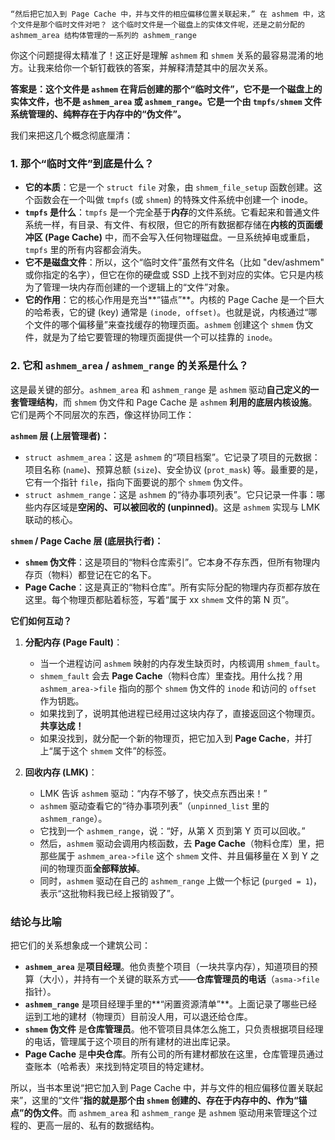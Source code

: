```
“然后把它加入到 Page Cache 中，并与文件的相应偏移位置关联起来，” 在 ashmem 中，这个文件是那个临时文件对吧？ 这个临时文件是一个磁盘上的实体文件呢，还是之前分配的 ashmem_area 结构体管理的一系列的 ashmem_range
```

你这个问题提得太精准了！这正好是理解 `ashmem` 和 `shmem` 关系的最容易混淆的地方。让我来给你一个斩钉截铁的答案，并解释清楚其中的层次关系。

**答案是：这个文件是 `ashmem` 在背后创建的那个“临时文件”，它不是一个磁盘上的实体文件，也不是 `ashmem_area` 或 `ashmem_range`。它是一个由 `tmpfs/shmem` 文件系统管理的、纯粹存在于内存中的“伪文件”。**

我们来把这几个概念彻底厘清：

### 1. 那个“临时文件”到底是什么？

*   **它的本质**：它是一个 `struct file` 对象，由 `shmem_file_setup` 函数创建。这个函数会在一个叫做 `tmpfs` (或 `shmem`) 的特殊文件系统中创建一个 inode。
*   **`tmpfs` 是什么**：`tmpfs` 是一个完全基于**内存**的文件系统。它看起来和普通文件系统一样，有目录、有文件、有权限，但它的所有数据都存储在**内核的页面缓冲区 (Page Cache)** 中，而不会写入任何物理磁盘。一旦系统掉电或重启，`tmpfs` 里的所有内容都会消失。
*   **它不是磁盘文件**：所以，这个“临时文件”虽然有文件名（比如 "dev/ashmem" 或你指定的名字），但它在你的硬盘或 SSD 上找不到对应的实体。它只是内核为了管理一块内存而创建的一个逻辑上的“文件”对象。
*   **它的作用**：它的核心作用是充当**“锚点”**。内核的 Page Cache 是一个巨大的哈希表，它的键 (key) 通常是 `(inode, offset)`。也就是说，内核通过“哪个文件的哪个偏移量”来查找缓存的物理页面。`ashmem` 创建这个 `shmem` 伪文件，就是为了给它要管理的物理页面提供一个可以挂靠的 `inode`。

### 2. 它和 `ashmem_area` / `ashmem_range` 的关系是什么？

这是最关键的部分。`ashmem_area` 和 `ashmem_range` 是 `ashmem` 驱动**自己定义的一套管理结构**，而 `shmem` 伪文件和 Page Cache 是 `ashmem` **利用的底层内核设施**。它们是两个不同层次的东西，像这样协同工作：

**`ashmem` 层 (上层管理者)：**

*   `struct ashmem_area`：这是 `ashmem` 的“项目档案”。它记录了项目的元数据：项目名称 (`name`)、预算总额 (`size`)、安全协议 (`prot_mask`) 等。最重要的是，它有一个指针 `file`，指向下面要说的那个 `shmem` 伪文件。
*   `struct ashmem_range`：这是 `ashmem` 的“待办事项列表”。它只记录一件事：哪些内存区域是**空闲的、可以被回收的 (unpinned)**。这是 `ashmem` 实现与 LMK 联动的核心。

**`shmem` / Page Cache 层 (底层执行者)：**

*   **`shmem` 伪文件**：这是项目的“物料仓库索引”。它本身不存东西，但所有物理内存页（物料）都登记在它的名下。
*   **Page Cache**：这是真正的“物料仓库”。所有实际分配的物理内存页都存放在这里。每个物理页都贴着标签，写着“属于 xx `shmem` 文件的第 N 页”。

**它们如何互动？**

1.  **分配内存 (Page Fault)**：
    *   当一个进程访问 `ashmem` 映射的内存发生缺页时，内核调用 `shmem_fault`。
    *   `shmem_fault` 会去 **Page Cache**（物料仓库）里查找。用什么找？用 `ashmem_area->file` 指向的那个 `shmem` 伪文件的 `inode` 和访问的 `offset` 作为钥匙。
    *   如果找到了，说明其他进程已经用过这块内存了，直接返回这个物理页。**共享达成！**
    *   如果没找到，就分配一个新的物理页，把它加入到 **Page Cache**，并打上“属于这个 `shmem` 文件”的标签。

2.  **回收内存 (LMK)**：
    *   LMK 告诉 `ashmem` 驱动：“内存不够了，快交点东西出来！”
    *   `ashmem` 驱动查看它的“待办事项列表”（`unpinned_list` 里的 `ashmem_range`）。
    *   它找到一个 `ashmem_range`，说：“好，从第 X 页到第 Y 页可以回收。”
    *   然后，`ashmem` 驱动会调用内核函数，去 **Page Cache**（物料仓库）里，把那些属于 `ashmem_area->file` 这个 `shmem` 文件、并且偏移量在 X 到 Y 之间的物理页面**全部释放掉**。
    *   同时，`ashmem` 驱动在自己的 `ashmem_range` 上做一个标记 (`purged = 1`)，表示“这批物料我已经上报销毁了”。

### 结论与比喻

把它们的关系想象成一个建筑公司：

*   **`ashmem_area`** 是**项目经理**。他负责整个项目（一块共享内存），知道项目的预算（大小），并持有一个关键的联系方式——**仓库管理员的电话**（`asma->file` 指针）。
*   **`ashmem_range`** 是项目经理手里的**“闲置资源清单”**。上面记录了哪些已经运到工地的建材（物理页）目前没人用，可以退还给仓库。
*   **`shmem` 伪文件** 是**仓库管理员**。他不管项目具体怎么施工，只负责根据项目经理的电话，管理属于这个项目的所有建材的进出库记录。
*   **Page Cache** 是**中央仓库**。所有公司的所有建材都放在这里，仓库管理员通过查账本（哈希表）来找到特定项目的特定建材。

所以，当书本里说“把它加入到 Page Cache 中，并与文件的相应偏移位置关联起来”，这里的“文件”**指的就是那个由 `shmem` 创建的、存在于内存中的、作为“锚点”的伪文件**。而 `ashmem_area` 和 `ashmem_range` 是 `ashmem` 驱动用来管理这个过程的、更高一层的、私有的数据结构。